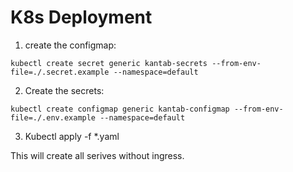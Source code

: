 # K8s Deployment

1. create the configmap:
```
kubectl create secret generic kantab-secrets --from-env-file=./.secret.example --namespace=default
```
2. Create the secrets:
```
kubectl create configmap generic kantab-configmap --from-env-file=./.env.example --namespace=default
```

3. Kubectl apply -f *.yaml

This will create all serives without ingress.